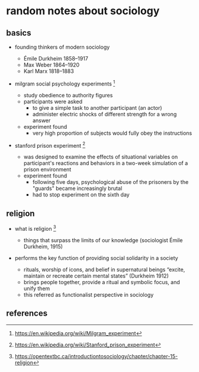 # random notes about sociology

## basics

- founding thinkers of modern sociology
  - Émile Durkheim 1858–1917
  - Max Weber 1864–1920
  - Karl Marx 1818–1883

- milgram social psychology experiments [^1]
  - study obedience to authority figures
  - participants were asked 
    - to give a simple task to another participant (an actor)
    - administer electric shocks of different strength for a wrong answer 
  - experiment found
    - very high proportion of subjects would fully obey the instructions


- stanford prison experiment [^2]
  - was designed to examine the effects of situational variables on participant's
    reactions and behaviors in a two-week simulation of a prison environment
  - experiment found
    - following five days, psychological abuse of the prisoners by the "guards" became increasingly brutal
    - had to stop experiment on the sixth day


## religion

- what is religion [^3]
  - things that surpass the limits of our knowledge (sociologist Émile Durkheim, 1915)

- performs the key function of providing social solidarity in a society
  - rituals, worship of icons, and belief in supernatural beings 
    “excite, maintain or recreate certain mental states” (Durkheim 1912) 
  - brings people together, provide a ritual and symbolic focus, and unify them
  - this referred as functionalist perspective in sociology


## references

[^1]: https://en.wikipedia.org/wiki/Milgram_experiment
[^2]: https://en.wikipedia.org/wiki/Stanford_prison_experiment
[^3]: https://opentextbc.ca/introductiontosociology/chapter/chapter-15-religion
